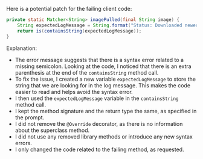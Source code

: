 Here is a potential patch for the failing client code:
```java
private static Matcher<String> imagePulled(final String image) {
    String expectedLogMessage = String.format("Status: Downloaded newer image for %s", image);
    return is(containsString(expectedLogMessage));
}
```
Explanation:

* The error message suggests that there is a syntax error related to a missing semicolon. Looking at the code, I noticed that there is an extra parenthesis at the end of the `containsString` method call.
* To fix the issue, I created a new variable `expectedLogMessage` to store the string that we are looking for in the log message. This makes the code easier to read and helps avoid the syntax error.
* I then used the `expectedLogMessage` variable in the `containsString` method call.
* I kept the method signature and the return type the same, as specified in the prompt.
* I did not remove the `@Override` decorator, as there is no information about the superclass method.
* I did not use any removed library methods or introduce any new syntax errors.
* I only changed the code related to the failing method, as requested.